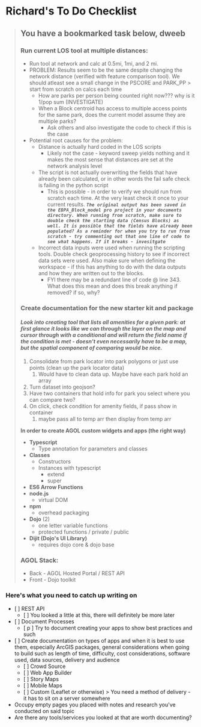 # Richard's To Do Checklist

> ## You have a bookmarked task below, dweeb
>
> ### **Run current LOS tool at multiple distances:**
>
> * Run tool at network and calc at 0.5mi, 1mi, and 2 mi.
> * PROBLEM: Results seem to be the same despite changing the network distance \(verified with feature comparison tool\). We should atleast see a small change in the PSCORE and PARK\_PP &gt; start from scratch on calcs each time
>   * How are parks per person being counted right now??? why is it 1/pop sum \(INVESTIGATE\)
>   * When a Block centroid has access to multiple access points for the same park, does the current model assume they are multiple parks?
>     * Ask others and also investigate the code to check if this is the case
> * Potential root causes for the problem:
>   * Distance is actually hard coded in the LOS scripts
>     * Likely not the case - keyword sweep yields nothing and it makes the most sense that distances are set at the network analysis level
>   * The script is not actually overwriting the fields that have already been calculated, or in other words the fail safe check is failing in the python script
>     * This is possible - in order to verify we should run from scratch each time. At the very least check it once to your current results. _**`The original output has been saved in the EBPA_Block_model pro project in your documents directory. When running from scratch, make sure to double check the starting data (Census Blocks) as well. It is possible that the fields have already been populated? As a reminder for when you try to run from scratch - try commenting out that one line of code to see what happens. If it breaks - invesitgate`**_
>   * Incorrect data inputs were used when running the scripting tools. Double check geoprocessing history to see if incorrect  data sets were used. Also make sure when defining the workspace - if this has anything to do with the data outputs and how they are written out to the blocks.
>     * FYI there may be a redundant line of code @ line 343. What does this mean and does this break anything if removed? if so, why?
>
> ### Create documentation for the new starter kit and package
>
>
>
> #### _**Look into creating tool that lists all amenities for a given park: at first glance it looks like we can through the layer on the map and cursor through with a conditional and will return the field name if the condition is met - doesn't even necessarily have to be a map, but the spatial component of comparing would be nice.**_
>
> 1. Consolidate from park locator into park polygons or just use points \(clean up the park locator data\)
>    1. Would have to clean data up. Maybe have each park hold an array
> 2. Turn dataset into geojson?
> 3. Have two containers that hold info for park you select where you can compare two?
> 4. On click, check condition for amenity fields, if pass show in container
>    1. maybe pass all to temp arr then display from temp arr
>
>
>
>
>
> **In order to create AGOL custom widgets and apps \(the right way\)**
>
> * **Typescript**
>   * Type annotation for parameters and classes
> * **Classes**
>   * Constructors
>   * Instances with typescript
>     * extend
>     * super
> * **ES6 Arrow Functions**
> * **node.js**
>   * virtual DOM
> * **npm**
>   * overhead packaging
> * **Dojo** \(2\)
>   * one letter variable functions
>   * protected functions / private / public
> * **Dijit \(Dojo's UI Library\)**
>   * requires dojo core & dojo base
>
> ### AGOL Stack:
>
> * Back - AGOL Hosted Portal / REST API
> * Front - Dojo toolkit

### Here's what you need to catch up writing on

* \[ \] REST API
  * \[ \] You looked a little at this, there will definitely be more later
* \[ \] Document Processes
  * \[ p \] Try to document creating your apps to show best practices and such
* \[ \] Create documentation on types of apps and when it is best to use them, especially ArcGIS packages, general considerations when going to build such as length of time, difficulty, cost considerations, software used, data sources, delivery and audience
  * \[ \] Crowd Source
  * \[ \] Web App Builder
  * \[ \] Story Maps
  * \[ \] Mobile Maps
  * \[ \] Custom \(Leaflet or otherwise\) &gt; You need a method of delivery - it has to sit on a server somewhere
* Occupy empty pages you placed with notes and research you've conducted on said topic
* Are there any tools/services you looked at that are worth documenting?



